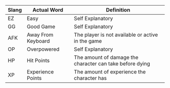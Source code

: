 Slang | Actual Word | Definition
------|-------------|-----------
EZ | Easy | Self Explanatory
GG | Good Game | Self Explanatory
AFK | Away From Keyboard | The player is not available or active in the game 
OP | Overpowered | Self Explanatory
HP | Hit Points | The amount of damage the character can take before dying
XP | Experience Points | The amount of experience the character has